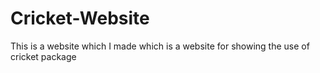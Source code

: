 # Cricket-Website
This is a website which I made which is a website for showing the use of cricket package
